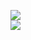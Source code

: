 [![](https://img.shields.io/badge/Made%20With-Github%20Spray-lightgrey.svg?style=for-the-badge&logo=github)](https://github.com/Annihil/github-spray#23047)  
[![](https://i.imgur.com/2DrTn0Z.gif)](https://github.com/Annihil/github-spray)